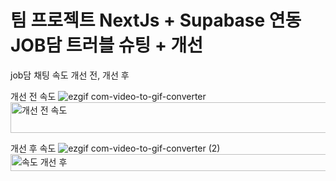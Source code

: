 # 팀 프로젝트 NextJs + Supabase 연동 JOB담 트러블 슈팅 + 개선 
job담 채팅 속도 개선 전, 개선 후 

개선 전 속도
![ezgif com-video-to-gif-converter](https://github.com/user-attachments/assets/d89b2e1e-8570-4af7-bdb8-5c8f1d9896fe)
<img width="808" height="49" alt="개선 전 속도" src="https://github.com/user-attachments/assets/5ce513ce-5daf-4359-9264-075c1e3e36c0" />



개선 후 속도
![ezgif com-video-to-gif-converter (2)](https://github.com/user-attachments/assets/bda70b36-26c3-4f21-b93f-10bccdbaecba)
<img width="814" height="27" alt="속도 개선 후" src="https://github.com/user-attachments/assets/97abaed0-b416-406d-ae2e-818e7c0b920d" />
